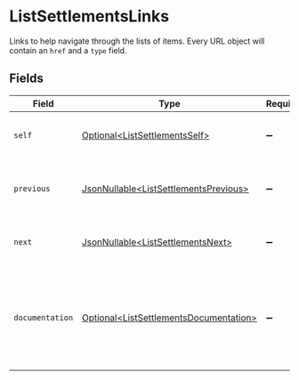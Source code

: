 # ListSettlementsLinks

Links to help navigate through the lists of items. Every URL object will contain an `href` and a `type` field.


## Fields

| Field                                                                                              | Type                                                                                               | Required                                                                                           | Description                                                                                        |
| -------------------------------------------------------------------------------------------------- | -------------------------------------------------------------------------------------------------- | -------------------------------------------------------------------------------------------------- | -------------------------------------------------------------------------------------------------- |
| `self`                                                                                             | [Optional\<ListSettlementsSelf>](../../models/operations/ListSettlementsSelf.md)                   | :heavy_minus_sign:                                                                                 | The URL to the current set of items.                                                               |
| `previous`                                                                                         | [JsonNullable\<ListSettlementsPrevious>](../../models/operations/ListSettlementsPrevious.md)       | :heavy_minus_sign:                                                                                 | The previous set of items, if available.                                                           |
| `next`                                                                                             | [JsonNullable\<ListSettlementsNext>](../../models/operations/ListSettlementsNext.md)               | :heavy_minus_sign:                                                                                 | The next set of items, if available.                                                               |
| `documentation`                                                                                    | [Optional\<ListSettlementsDocumentation>](../../models/operations/ListSettlementsDocumentation.md) | :heavy_minus_sign:                                                                                 | In v2 endpoints, URLs are commonly represented as objects with an `href` and `type` field.         |
